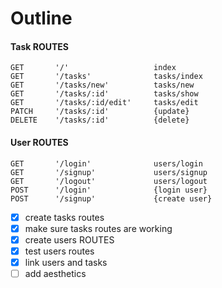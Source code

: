


# Outline

#### Task ROUTES

```
GET       '/'                   index
GET       '/tasks'              tasks/index
GET       '/tasks/new'          tasks/new
GET       '/tasks/:id'          tasks/show
GET       '/tasks/:id/edit'     tasks/edit
PATCH     '/tasks/:id'          {update}
DELETE    '/tasks/:id'          {delete}
```

#### User ROUTES

```
GET       '/login'              users/login
GET       '/signup'             users/signup
GET       '/logout'             users/logout
POST      '/login'              {login user}
POST      '/signup'             {create user}
```

- [x] create tasks routes
- [x] make sure tasks routes are working
- [x] create users ROUTES
- [x] test users routes
- [x] link users and tasks
- [ ] add aesthetics
